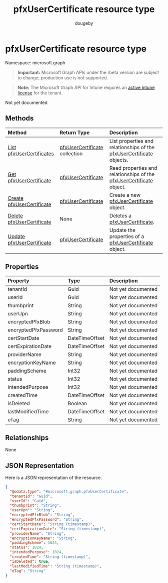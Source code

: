 ﻿---
title: "pfxUserCertificate resource type"
description: "Not yet documented"
author: "dougeby"
localization_priority: Normal
ms.prod: "intune"
doc_type: resourcePageType
---

# pfxUserCertificate resource type

Namespace: microsoft.graph

> **Important:** Microsoft Graph APIs under the /beta version are subject to change; production use is not supported.

> **Note:** The Microsoft Graph API for Intune requires an [active Intune license](https://go.microsoft.com/fwlink/?linkid=839381) for the tenant.

Not yet documented

## Methods

| Method                                                                                | Return Type                                                                              | Description                                                                                                                     |
| :------------------------------------------------------------------------------------ | :--------------------------------------------------------------------------------------- | :------------------------------------------------------------------------------------------------------------------------------ |
| [List pfxUserCertificates](../api/intune-raimportcerts-pfxusercertificate-list.md)    | [pfxUserCertificate](../resources/intune-raimportcerts-pfxusercertificate.md) collection | List properties and relationships of the [pfxUserCertificate](../resources/intune-raimportcerts-pfxusercertificate.md) objects. |
| [Get pfxUserCertificate](../api/intune-raimportcerts-pfxusercertificate-get.md)       | [pfxUserCertificate](../resources/intune-raimportcerts-pfxusercertificate.md)            | Read properties and relationships of the [pfxUserCertificate](../resources/intune-raimportcerts-pfxusercertificate.md) object.  |
| [Create pfxUserCertificate](../api/intune-raimportcerts-pfxusercertificate-create.md) | [pfxUserCertificate](../resources/intune-raimportcerts-pfxusercertificate.md)            | Create a new [pfxUserCertificate](../resources/intune-raimportcerts-pfxusercertificate.md) object.                              |
| [Delete pfxUserCertificate](../api/intune-raimportcerts-pfxusercertificate-delete.md) | None                                                                                     | Deletes a [pfxUserCertificate](../resources/intune-raimportcerts-pfxusercertificate.md).                                        |
| [Update pfxUserCertificate](../api/intune-raimportcerts-pfxusercertificate-update.md) | [pfxUserCertificate](../resources/intune-raimportcerts-pfxusercertificate.md)            | Update the properties of a [pfxUserCertificate](../resources/intune-raimportcerts-pfxusercertificate.md) object.                |

## Properties

| Property             | Type           | Description        |
| :------------------- | :------------- | :----------------- |
| tenantId             | Guid           | Not yet documented |
| userId               | Guid           | Not yet documented |
| thumbprint           | String         | Not yet documented |
| userUpn              | String         | Not yet documented |
| encryptedPfxBlob     | String         | Not yet documented |
| encryptedPfxPassword | String         | Not yet documented |
| certStartDate        | DateTimeOffset | Not yet documented |
| certExpirationDate   | DateTimeOffset | Not yet documented |
| providerName         | String         | Not yet documented |
| encryptionKeyName    | String         | Not yet documented |
| paddingScheme        | Int32          | Not yet documented |
| status               | Int32          | Not yet documented |
| intendedPurpose      | Int32          | Not yet documented |
| createdTime          | DateTimeOffset | Not yet documented |
| isDeleted            | Boolean        | Not yet documented |
| lastModifiedTime     | DateTimeOffset | Not yet documented |
| eTag                 | String         | Not yet documented |

## Relationships

None

## JSON Representation

Here is a JSON representation of the resource.

<!-- {
  "blockType": "resource",
  "keyProperty": "id",
  "@odata.type": "microsoft.graph.pfxUserCertificate"
}
-->

```json
{
  "@odata.type": "#microsoft.graph.pfxUserCertificate",
  "tenantId": "Guid",
  "userId": "Guid",
  "thumbprint": "String",
  "userUpn": "String",
  "encryptedPfxBlob": "String",
  "encryptedPfxPassword": "String",
  "certStartDate": "String (timestamp)",
  "certExpirationDate": "String (timestamp)",
  "providerName": "String",
  "encryptionKeyName": "String",
  "paddingScheme": 1024,
  "status": 1024,
  "intendedPurpose": 1024,
  "createdTime": "String (timestamp)",
  "isDeleted": true,
  "lastModifiedTime": "String (timestamp)",
  "eTag": "String"
}
```
